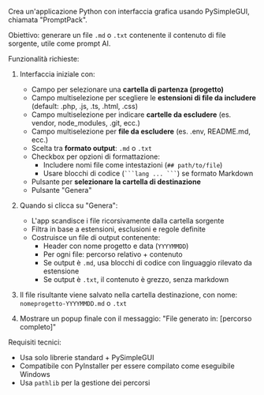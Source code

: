 Crea un'applicazione Python con interfaccia grafica usando PySimpleGUI, chiamata "PromptPack".

Obiettivo: generare un file `.md` o `.txt` contenente il contenuto di file sorgente, utile come prompt AI.

Funzionalità richieste:

1. Interfaccia iniziale con:

   - Campo per selezionare una **cartella di partenza (progetto)**
   - Campo multiselezione per scegliere le **estensioni di file da includere** (default: .php, .js, .ts, .html, .css)
   - Campo multiselezione per indicare **cartelle da escludere** (es. vendor, node_modules, .git, ecc.)
   - Campo multiselezione per **file da escludere** (es. .env, README.md, ecc.)
   - Scelta tra **formato output**: `.md` o `.txt`
   - Checkbox per opzioni di formattazione:
     - Includere nomi file come intestazioni (`## path/to/file`)
     - Usare blocchi di codice (` ```lang ... ``` `) se formato Markdown
   - Pulsante per **selezionare la cartella di destinazione**
   - Pulsante "Genera"

2. Quando si clicca su "Genera":

   - L'app scandisce i file ricorsivamente dalla cartella sorgente
   - Filtra in base a estensioni, esclusioni e regole definite
   - Costruisce un file di output contenente:
     - Header con nome progetto e data (`YYYYMMDD`)
     - Per ogni file: percorso relativo + contenuto
     - Se output è `.md`, usa blocchi di codice con linguaggio rilevato da estensione
     - Se output è `.txt`, il contenuto è grezzo, senza markdown

3. Il file risultante viene salvato nella cartella destinazione, con nome:  
   `nomeprogetto-YYYYMMDD.md` o `.txt`

4. Mostrare un popup finale con il messaggio: "File generato in: [percorso completo]"

Requisiti tecnici:

- Usa solo librerie standard + PySimpleGUI
- Compatibile con PyInstaller per essere compilato come eseguibile Windows
- Usa `pathlib` per la gestione dei percorsi
